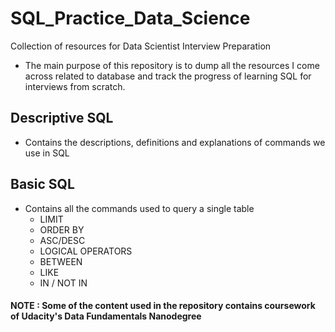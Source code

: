 # SQL_Practice_Data_Science
Collection of resources for Data Scientist Interview Preparation

* The main purpose of this repository is to dump all the resources I come across related to database and track the progress of learning SQL for interviews from scratch.

## Descriptive SQL
- Contains the descriptions, definitions and explanations of commands we use in SQL

## Basic SQL
- Contains all the commands used to query a single table 
  * LIMIT
  * ORDER BY
  * ASC/DESC
  * LOGICAL OPERATORS
  * BETWEEN
  * LIKE 
  * IN / NOT IN



#### NOTE : Some of the content used in the repository contains coursework of Udacity's Data Fundamentals Nanodegree

